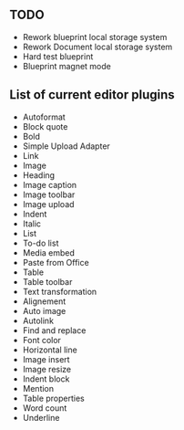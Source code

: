 ## TODO
* Rework blueprint local storage system
* Rework Document local storage system
* Hard test blueprint
* Blueprint magnet mode

## List of current editor plugins
* Autoformat
* Block quote
* Bold
* Simple Upload Adapter
* Link
* Image
* Heading
* Image caption
* Image toolbar
* Image upload
* Indent
* Italic
* List
* To-do list
* Media embed
* Paste from Office
* Table
* Table toolbar
* Text transformation
* Alignement
* Auto image 
* Autolink
* Find and replace
* Font color
* Horizontal line
* Image insert
* Image resize
* Indent block
* Mention
* Table properties
* Word count
* Underline
